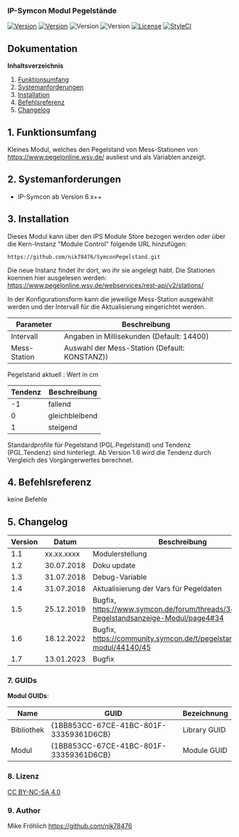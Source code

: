 ### IP-Symcon Modul Pegelstände

[![Version](https://img.shields.io/badge/Symcon_Version-4.x-red.svg)](https://www.symcon.de/service/dokumentation/entwicklerbereich/sdk-tools/sdk-php/)
[![Version](https://img.shields.io/badge/Symcon_Version-5.0-red.svg)](https://www.symcon.de/service/dokumentation/entwicklerbereich/sdk-tools/sdk-php/)
![Version](https://img.shields.io/badge/Modul_Version-0.3-blue.svg)
![Version](https://img.shields.io/badge/Code-PHP-blue.svg)
[![License](https://img.shields.io/badge/License-CC%20BY--NC--SA%204.0-green.svg)](https://creativecommons.org/licenses/by-nc-sa/4.0/)
[![StyleCI](https://github.styleci.io/repos/136796530/shield?branch=master)](https://github.styleci.io/repos/136796530)
## Dokumentation

**Inhaltsverzeichnis**

1. [Funktionsumfang](#1-funktionsumfang) 
2. [Systemanforderungen](#2-systemanforderungen)
3. [Installation](#3-installation)
4. [Befehlsreferenz](#4-befehlsreferenz)
5. [Changelog](#5-changelog) 


## 1. Funktionsumfang

Kleines Modul, welches den Pegelstand von Mess-Stationen von https://www.pegelonline.wsv.de/ ausliest
und als Variablen anzeigt. 


## 2. Systemanforderungen
- IP-Symcon ab Version 6.x++


## 3. Installation
Dieses Modul kann über den IPS Module Store bezogen werden oder
über die Kern-Instanz "Module Control" folgende URL hinzufügen:

`https://github.com/nik78476/SymconPegelstand.git`

Die neue Instanz findet ihr dort, wo ihr sie angelegt habt.
Die Stationen koennen hier ausgelesen werden:
https://www.pegelonline.wsv.de/webservices/rest-api/v2/stations/

In der Konfigurationsform kann die jeweilige Mess-Station ausgewählt werden
und der Intervall für die Aktualisierung eingerichtet werden.

Parameter | Beschreibung
------ | ---------------------------------
Intervall | Angaben in Millisekunden (Default: 14400)
Mess-Station | Auswahl der Mess-Station (Default: KONSTANZ))




Pegelstand aktuell : Wert in cm

Tendenz | Beschreibung
------ | ---------------------------------
-1     | fallend
0      | gleichbleibend
1      | steigend

Standardprofile für Pegelstand (PGL.Pegelstand) und Tendenz (PGL.Tendenz) sind hinterlegt.
Ab Version 1.6 wird die Tendenz durch Vergleich des Vorgängerwertes berechnet.


## 4. Befehlsreferenz

keine Befehle


## 5. Changelog

Version     | Datum      | Beschreibung
----------- | -----------| -------------------
1.1        | xx.xx.xxxx | Modulerstellung
1.2        | 30.07.2018 | Doku update
1.3        | 31.07.2018 | Debug-Variable
1.4        | 31.07.2018 | Aktualisierung der Vars für Pegeldaten
1.5        | 25.12.2019 | Bugfix, https://www.symcon.de/forum/threads/34768-Pegelstandsanzeige-Modul/page4#34
1.6        | 18.12.2022 | Bugfix, https://community.symcon.de/t/pegelstandsanzeige-modul/44140/45
1.7        | 13.01.2023 | Bugfix



### 7. GUIDs

__Modul GUIDs__:

 Name       | GUID                                   | Bezeichnung  |
------------| -------------------------------------- | -------------|
Bibliothek  | {1BB853CC-67CE-41BC-801F-33359361D6CB} | Library GUID |
Modul       | {1BB853CC-67CE-41BC-801F-33359361D6CB} | Module GUID  |

### 8. Lizenz

[CC BY-NC-SA 4.0](https://creativecommons.org/licenses/by-nc-sa/4.0/)

### 9. Author

Mike Fröhlich
https://github.com/nik78476

